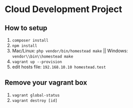 # Cloud Development Project

## How to setup
1. `composer install`
2. `npm install`
3. Mac/Linux: `php vendor/bin/homestead make` || Windows: `vendor\\bin\\homestead make`
4. `vagrant up --provision`
5. edit hosts file: `192.168.10.10 homestead.test`

## Remove your vagrant box
1. `vagrant global-status`
2. `vagrant destroy [id]`
